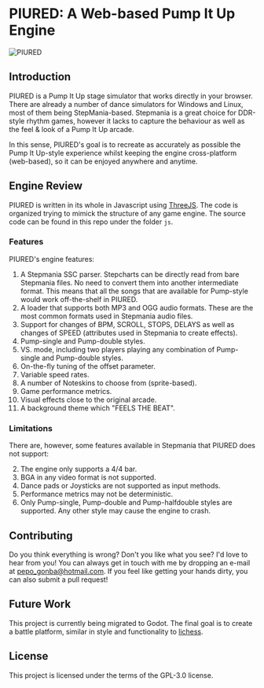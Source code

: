 # PIURED: A Web-based Pump It Up Engine
![PIURED](https://github.com/piulin/piured/blob/main/imgs/piuredg.gif?raw=true)


## Introduction

PIURED is a Pump It Up stage simulator that works directly in your browser.
There are already a number of dance simulators for Windows and Linux, most of them being StepMania-based. 
Stepmania is a great choice for DDR-style rhythm games, however it lacks to capture the behaviour as well as
the feel & look of a Pump It Up arcade. 

In this sense, PIURED's goal is to recreate as accurately as possible the Pump It Up-style experience
whilst keeping the engine cross-platform (web-based), so it can be enjoyed anywhere and anytime.

## Engine Review

PIURED is written in its whole in Javascript using [ThreeJS](https://threejs.org/). The code is organized
trying to mimick the structure of any game engine. The source code can be found in this repo under the folder `js`.

### Features

PIURED's engine features:

1. A Stepmania SSC parser. Stepcharts can be directly read from bare Stepmania files. No need to
convert them into another intermediate format. This means that all the songs that are available for Pump-style
   would work off-the-shelf in PIURED.
2. A loader that supports both MP3 and OGG audio formats. These are the most common formats used in Stepmania audio files.
4. Support for changes of BPM, SCROLL, STOPS, DELAYS as well as changes of SPEED (attributes used in Stepmania to create effects).
3. Pump-single and Pump-double styles.
4. VS. mode, including two players playing any combination of Pump-single and Pump-double styles.
5. On-the-fly tuning of the offset parameter.
6. Variable speed rates.
7. A number of Noteskins to choose from (sprite-based).
8. Game performance metrics.
9. Visual effects close to the original arcade.
10. A background theme which "FEELS THE BEAT".

### Limitations

There are, however, some features available in Stepmania that
PIURED does not support:

2. The engine only supports a 4/4 bar.
3. BGA in any video format is not supported.
4. Dance pads or Joysticks are not supported as input methods.
5. Performance metrics may not be deterministic.
6. Only Pump-single, Pump-double and Pump-halfdouble styles are supported. Any other style may cause 
the engine to crash.

## Contributing

Do you think everything is wrong? Don't you like what you see? I'd love to hear from you!
You can always get in touch with me by dropping an e-mail at <pepo_gonba@hotmail.com>. 
If you feel like getting your hands dirty, you can also
submit a pull request!

## Future Work

This project is currently being migrated to Godot. The final goal is to create a battle
platform, similar in style and functionality to [lichess](https://lichess.org).

## License

This project is licensed under the terms of the GPL-3.0 license.
